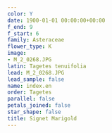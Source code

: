 ```yaml
---
color: Y
date: 1900-01-01 00:00:00+00:00
f_end: 9
f_start: 6
family: Asteraceae
flower_type: K
image:
- M_2_0268.JPG
latin: Tagetes tenuifolia
lead: M_2_0268.JPG
lead_sample: false
name: index.en
order: Tagetes
parallel: false
petals_joined: false
star_shape: false
title: Signet Marigold
---
```


